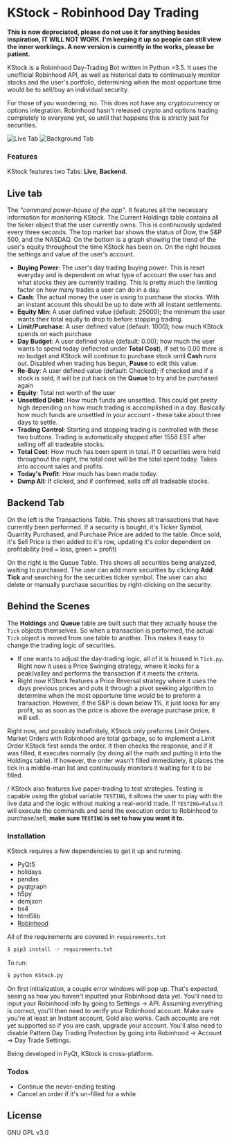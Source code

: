 

# KStock - Robinhood Day Trading

**This is now depreciated, please do not use it for anything besides inspiration, IT WILL NOT WORK. I'm keeping it up so people can still view the inner workiings. A new version is currently in the works, please be patient.**


KStock is a Robinhood Day-Trading Bot written in Python >3.5. It uses the unofficial Robinhood API, as well as historical data to continuously monitor stocks and the user's portfolio, determining when the most opportune time would be to sell/buy an individual security. 

For those of you wondering, no. This does not have any cryptocurrency or options integration. Robinhood hasn't released crypto and options trading completely to everyone yet, so until that happens this is strictly just for securities.

![Live Tab](https://github.com/aseylys/KStock/blob/master/imgs/Front.png) ![Background Tab](https://github.com/aseylys/KStock/blob/master/imgs/Back.png)


### Features

KStock features two Tabs: **Live**, **Backend**. 
## Live tab

 The *"command power-house of the app"*. It features all the necessary information for monitoring KStock. The Current Holdings table contains all the ticker object that the user currently owns. This is continuously updated every three seconds. The top market bar shows the status of Dow, the S&P 500, and the NASDAQ.  On the bottom is a graph showing the trend of the user's equity throughout the time KStock has been on. On the right houses the settings and value of the user's account. 
 - **Buying Power**: The user's day trading buying power. This is reset everyday and is dependent on what type of account the user has and what stocks they are currently trading. This is pretty much the limiting factor on how many trades a user can do in a day.
 - **Cash**: The actual money the user is using to purchase the stocks. With an instant account this should be up to date with all instant settlements.
 - **Equity Min**: A user defined value (default: 25000); the minimum the user wants their total equity to drop to before stopping trading.
 - **Limit/Purchase**: A user defined value (default: 1000); how much KStock spends on each purchase
 - **Day Budget**: A user defined value (default: 0.00); how much the user wants to spend today (reflected under **Total Cost**), if set to 0.00 there is no budget and KStock will continue to purchase stock until **Cash** runs out. Disabled when trading has begun, **Pause** to edit this value.
 - **Re-Buy**: A user defined value (default: Checked); if checked and if a stock is sold, it will be put back on the **Queue** to try and be purchased again
 - **Equity**: Total net worth of the user
 - **Unsettled Debit**: How much funds are unsettled. This could get pretty high depending on how much trading is accomplished in a day. Basically how much funds are unsettled in your account - these take about three days to settle.
 - **Trading Control**: Starting and stopping trading is controlled with these two buttons. Trading is automatically stopped after 1558 EST after selling off all tradeable stocks. 
 - **Total Cost**: How much has been spent in total. If 0 securities were held throughout the night, the total cost will be the total spent today. Takes into account sales and profits.
 - **Today's Profit**: How much has been made today.
 - **Dump All**: If clicked, and if confirmed, sells off all tradeable stocks.

## Backend Tab

On the left is the Transactions Table. This shows all transactions that have currently been performed. If a security is bought, it's Ticker Symbol, Quantity Purchased, and Purchase Price are added to the table. Once sold, it's Sell Price is then added to it's row, updating it's color dependent on profitability (red = loss, green = profit)

On the right is the Queue Table. This shows all securities being analyzed, waiting to purchased. The user can add more securities by clicking **Add Tick** and searching for the securities ticker symbol. The user can also delete or manually purchase securities by right-clicking on the security. 

## Behind the Scenes

The **Holdings** and **Queue** table are built such that they actually house the `Tick` objects themselves. So when a transaction is performed, the actual `Tick` object is moved from one table to another. This makes it easy to change the trading logic of securities. 

 - If one wants to adjust the day-trading logic, all of it is housed in `Tick.py`. Right now it uses a Price Swinging strategy, where it looks for a peak/valley and performs the transaction if it meets the criteria.
 - Right now KStock features a Price Reversal strategy where it uses the days previous prices and puts it through a pivot seeking algorithm to determine when the most opportune time would be to preform a transaction. However, if the S&P is down below 1%, it just looks for any profit, so as soon as the price is above the average purchase price, it will sell. 

Right now, and possibly indefinitely, KStock only preforms Limit Orders. Market Orders with Robinhood are total garbage, so to implement a Limit Order KStock first sends the order. It then checks the response, and if it was filled, it executes normally (by doing all the math and putting it into the Holdings table). If however, the order wasn't filled immediately, it places the tick in a middle-man list and continuously monitors it waiting for it to be filled. 

/
KStock also features live paper-trading to test strategies. Testing is capable using the global variable `TESTING`, it allows the user to play with the live data and the logic without making a real-world trade. If `TESTING=False` it will execute the commands and send the execution order to Robinhood to purchase/sell, **make sure `TESTING` is set to how you want it to.**

### Installation

KStock requires a few dependencies to get it up and running.
* PyQt5
* holidays
* pandas
* pyqtgraph
* h5py
* demjson
* bs4
* html5lib
* [Robinhood](https://github.com/Jamonek/Robinhood)

All of the requirements are covered in `requirements.txt`

```sh
$ pip3 install -r requirements.txt
```

To run:
```sh
$ python KStock.py
```


On first initialization, a couple error windows will pop up. That's expected, seeing as how you haven't inputted your Robinhood data yet.
You'll need to input your Robinhood info by going to Settings -> API. Assuming everything is correct, you'll then need to verify your Robinhood account. Make sure you're at least an Instant account, Gold also works. Cash accounts are not yet supported so if you are cash, upgrade your account. You'll also need to disable Pattern Day Trading Protection by going into Robinhood -> Account -> Day Trade Settings.

Being developed in PyQt, KStock is cross-platform.

### Todos

 - Continue the never-ending testing
 - Cancel an order if it's un-filled for a while
  
License
----

GNU GPL v3.0


